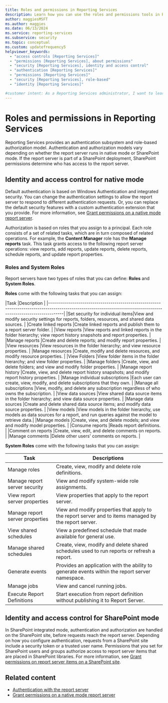 ```yaml
---
title: Roles and permissions in Reporting Services
description: Learn how you can use the roles and permissions tools in Reporting Services to manage your report servers.
author: maggiesMSFT
ms.author: maggies
ms.date: 06/13/2024
ms.service: reporting-services
ms.subservice: security
ms.topic: conceptual
ms.custom: updatefrequency5
helpviewer_keywords:
  - "access controls [Reporting Services]"
  - "permissions [Reporting Services], about permissions"
  - "security [Reporting Services], identity and access control"
  - "authentication [Reporting Services]"
  - "permissions [Reporting Services]"
  - "security [Reporting Services], role-based"
  - "identity [Reporting Services]"

#customer intent: As a Reporting Services administrator, I want to learn how roles and permissions work in Reporting Services so that I can better secure the data in my report servers.
---
```

# Roles and permissions in Reporting Services

Reporting Services provides an authentication subsystem and role-based authorization model. Authentication and authorization models vary depending on whether the report server runs in native mode or SharePoint mode. If the report server is part of a SharePoint deployment, SharePoint permissions determine who has access to the report server.  
  
## Identity and access control for native mode  

Default authentication is based on Windows Authentication and integrated security. You can change the authentication settings to allow the report server to respond to different authentication requests. Or, you can replace the default security features with a custom authentication extension that you provide. For more information, see [Grant permissions on a native mode report server](/sql/reporting-services/security/granting-permissions-on-a-native-mode-report-server).
  
Authorization is based on roles that you assign to a principal. Each role consists of a set of related tasks, which are in turn composed of related operations. For example, the **Content Manager** role has the **Manage reports** task. This task grants access to the following report server operations: view reports, add reports, update reports, delete reports, schedule reports, and update report properties.

### Roles and System Roles

Report servers have two types of roles that you can define: **Roles** and **System Roles**.

**Roles** come with the following tasks that you can assign:

|Task                             |Description                                                                                                                      |
|-------------------------------------------------------------------------------------------------------------------------------------------------------------------|
|Set security for individual items|View and modify security settings for reports, folders, resources, and shared data sources.                                      |
|Create linked reports            |Create linked reports and publish them to a report server folder.                                                                |
|View reports                     |View reports and linked reports in the folder hierarchy; view report history snapshots and report properties.                    |
|Manage reports                   |Create and delete reports; and modify report properties.                                                                         |
|View resources                   |View resources in the folder hierarchy; and view resource properties.                                                            |
|Manage resources                 |Create, modify and delete resources, and modify resource properties.                                                             |
|View Folders                     |View folder items in the folder hierarchy; and view folder properties.                                                           |
|Manage folders                   |Create, view, and delete folders; and view and modify folder properties.                                                         |
|Manage report history            |Create, view, and delete report history snapshots; and modify report history properties.                                         |
|Manage individual subscriptions  |Each user can create, view, modify, and delete subscriptions that they own.                                                 |
|Manage all subscriptions         |View, modify, and delete any subscription regardless of who owns the subscription.                                               |
|View data sources                |View shared data source items in the folder hierarchy; and view data source properties.                                          |
|Manage data sources              |Create and delete shared data source items; and modify data source properties.                                                   |
|View models                      |View models in the folder hierarchy, use models as data sources for a report, and run queries against the model to retrieve data.|
|Manage models                    |Create, view, and delete models; and view and modify model properties.                                                           |
|Consume reports                  |Reads report definitions.                                                                                                        |
|Comment on reports               |Create, view, edit, and delete comments on reports.                                                                              |
|Manage comments                  |Delete other users' comments on reports.                                                                                         |

**System Roles** come with the following tasks that you can assign:

|Task                           |Descriptions                                                                                         |
|-------------------------------|-----------------------------------------------------------------------------------------------------|
|Manage roles                   |Create, view, modify and delete role definitions.                                                    |
|Manage report server security  |View and modify system-wide role assignments.                                                        |
|View report server properties  |View properties that apply to the report server.                                                     |
|Manage report server properties|View and modify properties that apply to the report server and to items managed by the report server.|
|View shared schedules          |View a predefined schedule that made available for general use.                             |
|Manage shared schedules        |Create, view, modify and delete shared schedules used to run reports or refresh a report.            |
|Generate events                |Provides an application with the ability to generate events within the report server namespace.      |
|Manage jobs                    |View and cancel running jobs.                                                                        |
|Execute Report Definitions     |Start execution from report definition without publishing it to Report Server.                       |

## Identity and access control for SharePoint mode  

In SharePoint integrated mode, authentication and authorization are handled on the SharePoint site, before requests reach the report server. Depending on how you configure authentication, requests from a SharePoint site include a security token or a trusted user name. Permissions that you set for SharePoint users and groups authorize access to report server items that are placed in SharePoint libraries. For more information, see [Grant permissions on report server items on a SharePoint site](/sql/reporting-services/security/granting-permissions-on-report-server-items-on-a-sharepoint-site).
  
## Related content

- [Authentication with the report server](../../reporting-services/security/authentication-with-the-report-server.md)
- [Grant permissions on a native mode report server](../../reporting-services/security/granting-permissions-on-a-native-mode-report-server.md)  
  